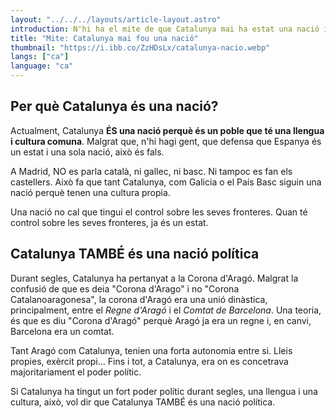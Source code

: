 ```yaml
---
layout: "../../../layouts/article-layout.astro"
introduction: N'hi ha el mite de que Catalunya mai ha estat una nació i sempre ha estat subjecte a Espanya o a Castella. Això no és cert.
title: "Mite: Catalunya mai fou una nació"
thumbnail: "https://i.ibb.co/ZzHDsLx/catalunya-nacio.webp"
langs: ["ca"]
language: "ca"
---
```


## Per què Catalunya és una nació?

Actualment, Catalunya **ÉS una nació perquè és un poble que té una llengua i cultura comuna**. Malgrat que, n'hi hagi gent, que defensa que Espanya és un estat i una sola nació, això és fals.

A Madrid, NO es parla català, ni gallec, ni basc. Ni tampoc es fan els castellers. Això fa que tant Catalunya, com Galicia o el País Basc siguin una nació perquè tenen una cultura propia.

Una nació no cal que tingui el control sobre les seves fronteres. Quan té control sobre les seves fronteres, ja és un estat.

## Catalunya TAMBÉ és una nació política

Durant segles, Catalunya ha pertanyat a la Corona d'Aragó. Malgrat la confusió de que es deia "Corona d'Arago" i no "Corona Catalanoaragonesa", la corona d'Aragó era una unió dinàstica, principalment, entre el _Regne d'Aragó_ i el _Comtat de Barcelona_. Una teoria, és que es diu "Corona d'Aragó" perquè Aragó ja era un regne i, en canvi, Barcelona era un comtat.

Tant Aragó com Catalunya, tenien una forta autonomia entre si. Lleis propies, exèrcit propi...
Fins i tot, a Catalunya, era on es concetrava majoritariament el poder polític.

Si Catalunya ha tingut un fort poder polític durant segles, una llengua i una cultura, això, vol dir que Catalunya TAMBÉ és una nació política.
